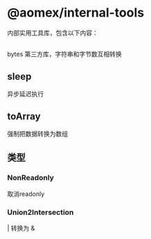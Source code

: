 # @aomex/internal-tools

内部实用工具库，包含以下内容：

##

bytes 第三方库，字符串和字节数互相转换

## sleep

异步延迟执行

## toArray

强制把数据转换为数组

## 类型

### NonReadonly

取消readonly

### Union2Intersection

| 转换为 &
